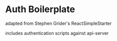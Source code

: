 # Auth Boilerplate
 
adapted from Stephen Grider's ReactSimpleStarter

includes authentication scripts against api-server


